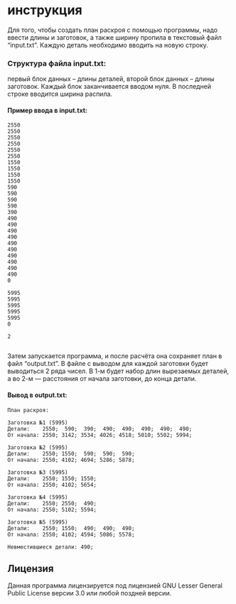 # инструкция

Для того, чтобы создать план раскроя с помощью программы, надо ввести длины и заготовок, а также ширину пропила в текстовый файл “input.txt”. Каждую деталь необходимо вводить на новую строку.

### Структура файла input.txt:
первый блок данных – длины деталей, второй блок данных – длины заготовок. Каждый блок заканчивается вводом нуля.  В последней строке вводится ширина распила. 

#### Пример ввода в input.txt:
```
2550
2550
2550
2550
2550
2550
1550
1550
1550
1550
590
590
590
590
390
490
490
490
490
490
490
490
490
490
490
0

5995
5995
5995
5995
5995
0

2


```

Затем запускается программа, и после расчёта она сохраняет план в файл “output.txt”. 
В файле с выводом для каждой заготовки будет выводиться 2 ряда чисел. В 1-м будет набор длин вырезаемых деталей, а во 2-м — расстояния от начала заготовки, до конца детали.

#### Вывод в output.txt:
```
План раскроя:

Заготовка №1 (5995)
Детали:    2550;  590;  390;  490;  490;  490;  490;  490;
От начала: 2550; 3142; 3534; 4026; 4518; 5010; 5502; 5994;

Заготовка №2 (5995)
Детали:    2550; 1550;  590;  590;  590;
От начала: 2550; 4102; 4694; 5286; 5878;

Заготовка №3 (5995)
Детали:    2550; 1550; 1550;
От начала: 2550; 4102; 5654;

Заготовка №4 (5995)
Детали:    2550; 2550;  490;
От начала: 2550; 5102; 5594;

Заготовка №5 (5995)
Детали:    2550; 1550;  490;  490;  490;
От начала: 2550; 4102; 4594; 5086; 5578;

Невместившиеся детали: 490;

```

## Лицензия
Данная программа лицензируется под лицензией GNU Lesser General Public License версии 3.0 или любой поздней версии.
